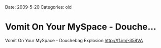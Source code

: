 Date: 2009-5-20
Categories: old

# Vomit On Your MySpace - Douche...

Vomit On Your MySpace - Douchebag Explosion <a href="http://ff.im/-358VA" rel="nofollow">http://ff.im/-358VA</a>
